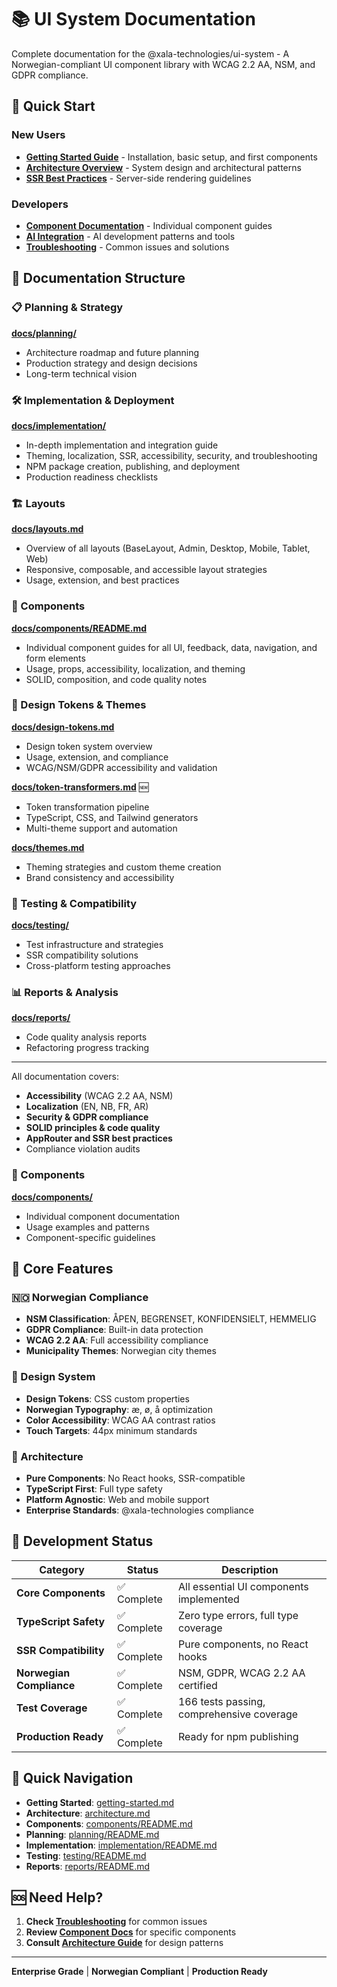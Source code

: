 # 📚 UI System Documentation

Complete documentation for the @xala-technologies/ui-system - A Norwegian-compliant UI component library with WCAG 2.2 AA, NSM, and GDPR compliance.

## 🚀 Quick Start

### New Users

- **[Getting Started Guide](./getting-started.md)** - Installation, basic setup, and first components
- **[Architecture Overview](./architecture.md)** - System design and architectural patterns
- **[SSR Best Practices](./ssr-best-practices.md)** - Server-side rendering guidelines

### Developers

- **[Component Documentation](./components/README.md)** - Individual component guides
- **[AI Integration](./ai-integration.md)** - AI development patterns and tools
- **[Troubleshooting](./troubleshooting.md)** - Common issues and solutions

## 📖 Documentation Structure

### 📋 Planning & Strategy

**[docs/planning/](./planning/README.md)**
- Architecture roadmap and future planning
- Production strategy and design decisions
- Long-term technical vision

### 🛠️ Implementation & Deployment

**[docs/implementation/](./implementation/README.md)**
- In-depth implementation and integration guide
- Theming, localization, SSR, accessibility, security, and troubleshooting
- NPM package creation, publishing, and deployment
- Production readiness checklists

### 🏗️ Layouts

**[docs/layouts.md](./layouts.md)**
- Overview of all layouts (BaseLayout, Admin, Desktop, Mobile, Tablet, Web)
- Responsive, composable, and accessible layout strategies
- Usage, extension, and best practices

### 🧩 Components

**[docs/components/README.md](./components/README.md)**
- Individual component guides for all UI, feedback, data, navigation, and form elements
- Usage, props, accessibility, localization, and theming
- SOLID, composition, and code quality notes

### 🎨 Design Tokens & Themes

**[docs/design-tokens.md](./design-tokens.md)**
- Design token system overview
- Usage, extension, and compliance
- WCAG/NSM/GDPR accessibility and validation

**[docs/token-transformers.md](./token-transformers.md)** 🆕
- Token transformation pipeline
- TypeScript, CSS, and Tailwind generators
- Multi-theme support and automation

**[docs/themes.md](./themes.md)**
- Theming strategies and custom theme creation
- Brand consistency and accessibility

### 🧪 Testing & Compatibility

**[docs/testing/](./testing/README.md)**
- Test infrastructure and strategies
- SSR compatibility solutions
- Cross-platform testing approaches

### 📊 Reports & Analysis

**[docs/reports/](./reports/README.md)**
- Code quality analysis reports
- Refactoring progress tracking

---

All documentation covers:
- **Accessibility** (WCAG 2.2 AA, NSM)
- **Localization** (EN, NB, FR, AR)
- **Security & GDPR compliance**
- **SOLID principles & code quality**
- **AppRouter and SSR best practices**
- Compliance violation audits

### 🧩 Components

**[docs/components/](./components/README.md)**

- Individual component documentation
- Usage examples and patterns
- Component-specific guidelines

## 🎯 Core Features

### 🇳🇴 Norwegian Compliance

- **NSM Classification**: ÅPEN, BEGRENSET, KONFIDENSIELT, HEMMELIG
- **GDPR Compliance**: Built-in data protection
- **WCAG 2.2 AA**: Full accessibility compliance
- **Municipality Themes**: Norwegian city themes

### 🎨 Design System

- **Design Tokens**: CSS custom properties
- **Norwegian Typography**: æ, ø, å optimization
- **Color Accessibility**: WCAG AA contrast ratios
- **Touch Targets**: 44px minimum standards

### 🧩 Architecture

- **Pure Components**: No React hooks, SSR-compatible
- **TypeScript First**: Full type safety
- **Platform Agnostic**: Web and mobile support
- **Enterprise Standards**: @xala-technologies compliance

## 🚦 Development Status

| Category                 | Status      | Description                               |
| ------------------------ | ----------- | ----------------------------------------- |
| **Core Components**      | ✅ Complete | All essential UI components implemented   |
| **TypeScript Safety**    | ✅ Complete | Zero type errors, full type coverage      |
| **SSR Compatibility**    | ✅ Complete | Pure components, no React hooks           |
| **Norwegian Compliance** | ✅ Complete | NSM, GDPR, WCAG 2.2 AA certified          |
| **Test Coverage**        | ✅ Complete | 166 tests passing, comprehensive coverage |
| **Production Ready**     | ✅ Complete | Ready for npm publishing                  |

## 🔗 Quick Navigation

- **Getting Started**: [getting-started.md](./getting-started.md)
- **Architecture**: [architecture.md](./architecture.md)
- **Components**: [components/README.md](./components/README.md)
- **Planning**: [planning/README.md](./planning/README.md)
- **Implementation**: [implementation/README.md](./implementation/README.md)
- **Testing**: [testing/README.md](./testing/README.md)
- **Reports**: [reports/README.md](./reports/README.md)

## 🆘 Need Help?

1. **Check [Troubleshooting](./troubleshooting.md)** for common issues
2. **Review [Component Docs](./components/README.md)** for specific components
3. **Consult [Architecture Guide](./architecture.md)** for design patterns

---

**Enterprise Grade** | **Norwegian Compliant** | **Production Ready**
